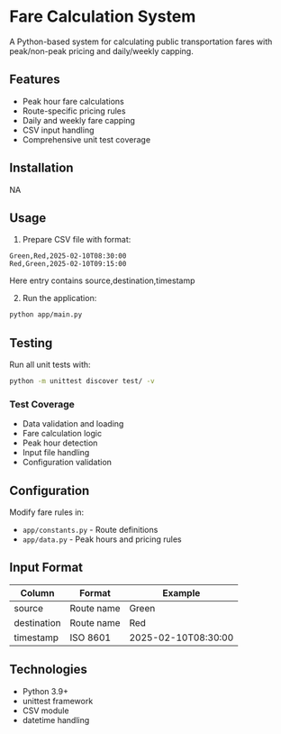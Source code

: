 # Fare Calculation System

A Python-based system for calculating public transportation fares with peak/non-peak pricing and daily/weekly capping.

## Features

- Peak hour fare calculations
- Route-specific pricing rules
- Daily and weekly fare capping
- CSV input handling
- Comprehensive unit test coverage

## Installation
NA

## Usage

1. Prepare CSV file with format:
```csv
Green,Red,2025-02-10T08:30:00
Red,Green,2025-02-10T09:15:00
```
Here entry contains source,destination,timestamp


2. Run the application:
```bash
python app/main.py
```

## Testing

Run all unit tests with:
```bash
python -m unittest discover test/ -v
```

### Test Coverage
- Data validation and loading
- Fare calculation logic
- Peak hour detection
- Input file handling
- Configuration validation

## Configuration

Modify fare rules in:
- `app/constants.py` - Route definitions
- `app/data.py` - Peak hours and pricing rules

## Input Format
| Column     | Format         | Example                  |
|------------|----------------|--------------------------|
| source     | Route name     | Green                    |
| destination| Route name     | Red                      |
| timestamp  | ISO 8601       | 2025-02-10T08:30:00      |

## Technologies
- Python 3.9+
- unittest framework
- CSV module
- datetime handling
